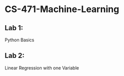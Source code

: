 # CS-471-Machine-Learning

## Lab 1: 
Python Basics

## Lab 2: 
Linear Regression with one Variable
